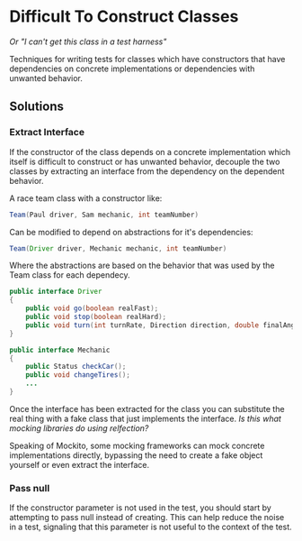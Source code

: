 # Difficult To Construct Classes

*Or "I can't get this class in a test harness"*

Techniques for writing tests for classes which have constructors that have dependencies on concrete implementations or dependencies with unwanted behavior. 

## Solutions

### Extract Interface

If the constructor of the class depends on a concrete implementation which itself is difficult to construct or has unwanted behavior, decouple the two classes by extracting an interface from the dependency on the dependent behavior. 

A race team class with a constructor like:

~~~java
Team(Paul driver, Sam mechanic, int teamNumber)
~~~	

Can be modified to depend on abstractions for it's dependencies:

~~~java
Team(Driver driver, Mechanic mechanic, int teamNumber)
~~~
Where the abstractions are based on the behavior that was used by the Team class for each dependecy.

~~~java
public interface Driver
{
	public void go(boolean realFast);
	public void stop(boolean realHard);
	public void turn(int turnRate, Direction direction, double finalAngle);
}

public interface Mechanic
{
	public Status checkCar();
	public void changeTires();
	...
}
~~~	

Once the interface has been extracted for the class you can substitute the real thing with a fake class that just implements the interface. *Is this what mocking libraries do using relfection?*

Speaking of Mockito, some mocking frameworks can mock concrete implementations directly, bypassing the need to create a fake object yourself or even extract the interface. 


### Pass null

If the constructor parameter is not used in the test, you should start by attempting to pass null instead of creating. This can help reduce the noise in a test, signaling that this parameter is not useful to the context of the test. 